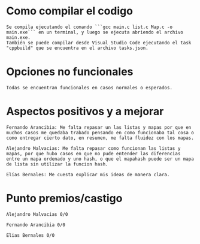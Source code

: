 # Como compilar el codigo
    Se compila ejecutando el comando ```gcc main.c list.c Map.c -o main.exe``` en un terminal, y luego se ejecuta abriendo el archivo main.exe.
    También se puede compilar desde Visual Studio Code ejecutando el task "cppbuild" que se encuentra en el archivo tasks.json.

# Opciones no funcionales
    Todas se encuentran funcionales en casos normales o esperados.

# Aspectos positivos y a mejorar

    Fernando Arancibia: Me falta repasar un las listas y mapas por que en muchos casos me quedaba trabado pensando en como funcionaba tal cosa o como entregar cierto dato, en resumen, me falta fluidez con los mapas.

    Alejandro Malvacias: Me falta repasar como funcionan las listas y mapas, por que hubo casos en que no pude entender las diferencias entre un mapa ordenado y uno hash, o que el mapahash puede ser un mapa de lista sin utilizar la funcion hash.
    
    Elías Bernales: Me cuesta explicar mis ideas de manera clara.

# Punto premios/castigo

    Alejandro Malvacias 0/0

    Fernando Arancibia 0/0

    Elias Bernales 0/0
